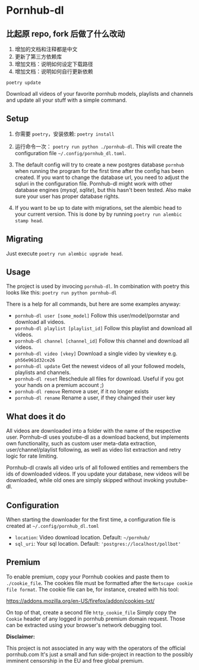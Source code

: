 # Pornhub-dl

## 比起原 repo, fork 后做了什么改动
1. 增加的文档和注释都是中文
1. 更新了第三方依赖库
1. 增加文档：说明如何设定下载路径
2. 增加文档：说明如何自行更新依赖
```
poetry update
```

Download all videos of your favorite pornhub models, playlists and channels and update all your stuff with a simple command.

## Setup

1. 你需要 `poetry`，安装依赖: `poetry install`
1. 运行命令一次： `poetry run python ./pornhub-dl`. This will create the configuration file `~/.config/pornhub_dl.toml`.
1. The default config will try to create a new postgres database `pornhub` when running the program for the first time after the config has been created.
If you want to change the database url, you need to adjust the sqluri in the configuration file.
Pornhub-dl might work with other database engines (_mysql_, _sqlite_), but this hasn't been tested.
Also make sure your user has proper database rights.

1. If you want to be up to date with migrations, set the alembic head to your current version.
This is done by by running `poetry run alembic stamp head`.

## Migrating

Just execute `poetry run alembic upgrade head`.

## Usage

The project is used by invocing `pornhub-dl`. In combination with poetry this looks like this: `poetry run python pornhub-dl`  

There is a help for all commands, but here are some examples anyway:

- `pornhub-dl user [some_model]` Follow this user/model/pornstar and download all videos.
- `pornhub-dl playlist [playlist_id]` Follow this playlist and download all videos.
- `pornhub-dl channel [channel_id]` Follow this channel and download all videos.
- `pornhub-dl video [vkey]` Download a single video by viewkey e.g. `ph56e961d32ce26`
- `pornhub-dl update` Get the newest videos of all your followed models, playlists and channels.
- `pornhub-dl reset` Reschedule all files for download. Useful if you got your hands on a premium account ;)
- `pornhub-dl remove` Remove a user, if it no longer exists
- `pornhub-dl rename` Rename a user, if they chainged their user key

## What does it do

All videos are downloaded into a folder with the name of the respective user.
Pornhub-dl uses youtube-dl as a download backend, but implements own functionality, such as custom user meta-data extraction, user/channel/playlist following, as well as video list extraction and retry logic for rate limiting.

Pornhub-dl crawls all video urls of all followed entities and remembers the ids of downloaded videos.
If you update your database, new videos will be downloaded, while old ones are simply skipped without invoking youtube-dl.

## Configuration

When starting the downloader for the first time, a configuration file is created at `~/.config/pornhub_dl.toml`

- `location`: Video download location. Default: `~/pornhub/`
- `sql_uri`: Your sql location. Default: `'postgres://localhost/pollbot'`

## Premium

To enable premium, copy your Pornhub cookies and paste them to `./cookie_file`.
The cookies file must be formatted after the `Netscape cookie file format`.
The cookie file can be, for instance, created with his tool:

https://addons.mozilla.org/en-US/firefox/addon/cookies-txt/

On top of that, create a second file `http_cookie_file`
Simply copy the `Cookie` header of any logged in pornhub premium domain request.
Those can be extracted using your browser's network debugging tool.

**Disclaimer:**

This project is not associated in any way with the operators of the official pornhub.com
It's just a small and fun side-project in reaction to the possibly imminent censorship in the EU and free global premium.
